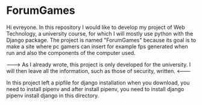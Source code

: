 # ForumGames
Hi evreyone. In this repository I would like to develop my project of Web Technology, a university course, for which I will  mostly use python with the Django package. The project is named "ForumGames" because its goal is to make a site where pc gamers can insert for example fps generated when run and also the components of the computer used.

---> As I already wrote, this project is only developed for the university. I will then leave all the information, such as those of security, written. <---

In this project left a pipfile for django installation when you download, you need to install pipenv and after install pipenv, you need to install django pipenv install django in this directory.
